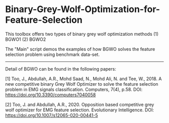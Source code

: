 # Binary-Grey-Wolf-Optimization-for-Feature-Selection
This toolbox offers two types of binary grey wolf optimization methods (1) BGWO1 (2) BGWO2  

The "Main" script demos the examples of how BGWO solves the feature selection problem using benchmark data-set. 

********************************************************************************************************************************** 

Detail of BGWO can be found in the following papers: 

[1] Too, J., Abdullah, A.R., Mohd Saad, N., Mohd Ali, N. and Tee, W., 2018. A new competitive binary Grey Wolf Optimizer to solve the feature selection problem in EMG signals classification. Computers, 7(4), p.58. DOI: https://doi.org/10.3390/computers7040058  

[2] Too, J. and Abdullah, A.R., 2020. Opposition based competitive grey wolf optimizer for EMG feature selection. Evolutionary Intelligence. DOI: https://doi.org/10.1007/s12065-020-00441-5
